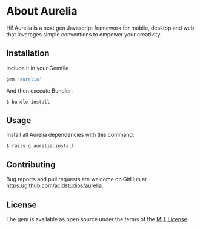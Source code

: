 # About Aurelia

Hi! Aurelia is a next gen Javascript framework for mobile, desktop and web that leverages simple conventions to empower your creativity.

## Installation

Include it in your Gemfile

```ruby
gem 'aurelia'
```

And then execute Bundler:

    $ bundle install

## Usage

Install all Aurelia dependencies with this command:

    $ rails g aurelia:install


## Contributing

Bug reports and pull requests are welcome on GitHub at https://github.com/acidstudios/aurelia.


## License

The gem is available as open source under the terms of the [MIT License](http://opensource.org/licenses/MIT).

